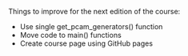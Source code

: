 Things to improve for the next edition of the course:

* Use single get_pcam_generators() function
* Move code to main() functions
* Create course page using GitHub pages
